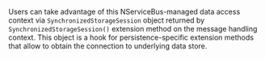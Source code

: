 Users can take advantage of this NServiceBus-managed data access context via `SynchronizedStorageSession` object returned by `SynchronizedStorageSession()` extension method on the message handling context. This object is a hook for persistence-specific extension methods that allow to obtain the connection to underlying data store. 